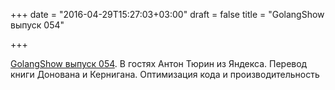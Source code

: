 +++
date = "2016-04-29T15:27:03+03:00"
draft = false
title = "GolangShow выпуск 054"

+++

<p><a href="http://golangshow.com/episode/2016/04-28-054/">GolangShow выпуск 054</a>. В гостях Антон Тюрин из Яндекса. Перевод книги Донована и Кернигана. Оптимизация кода и производительность</p>

